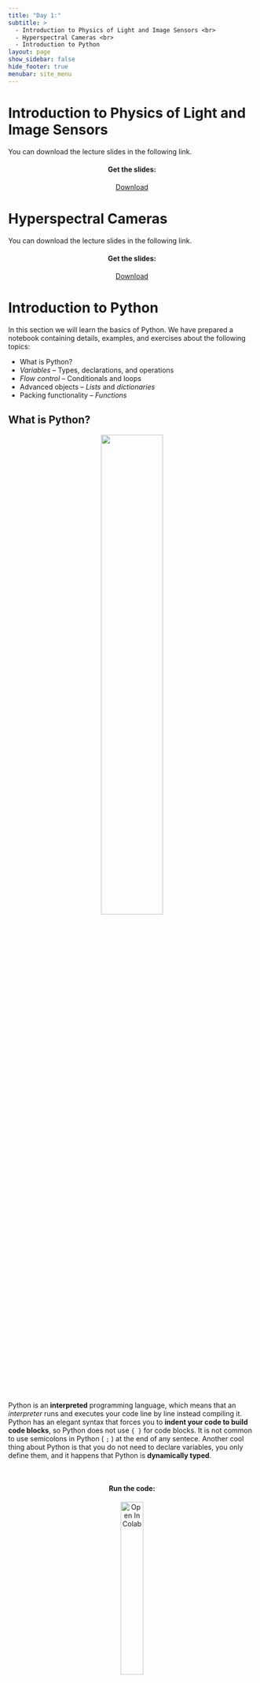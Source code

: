 ```yaml
---
title: "Day 1:"
subtitle: >
  - Introduction to Physics of Light and Image Sensors <br>
  - Hyperspectral Cameras <br>
  - Introduction to Python
layout: page
show_sidebar: false
hide_footer: true
menubar: site_menu
---
```


# Introduction to Physics of Light and Image Sensors

You can download the lecture slides in the following link.<br>
<center>
  <h4>Get the slides:</h4>
  <a href="/assets/docs/CdeC-day1-part1.pptx" class="button is-primary is-normal is-outlined is-fullwidth">Download</a>
</center>

# Hyperspectral Cameras

You can download the lecture slides in the following link.<br>
<center>
  <h4>Get the slides:</h4>
  <a href="/assets/docs/CdeC-day1-part2.pptx" class="button is-primary is-normal is-outlined is-fullwidth">Download</a>
</center>

# Introduction to Python

In this section we will learn the basics of Python. We have prepared a notebook containing details, examples, and exercises about the following topics:

- What is Python?
- *Variables* – Types, declarations, and operations
- *Flow control* – Conditionals and loops
- Advanced objects – *Lists* and *dictionaries*
- Packing functionality – *Functions*

## What is Python?

<center>
    <img width="50%" src="https://www.python.org/static/community_logos/python-logo-generic.svg">
</center>

Python is an **interpreted** programming language, which means that an _interpreter_ runs and executes your code line by line instead compiling it. Python has an elegant syntax that forces you to **indent your code to build code blocks**, so Python does not use `{ }` for code blocks. It is not common to use  semicolons in Python ( `;` ) at the end of any sentece. Another cool thing about Python is that you do not need to declare variables, you only define them, and it happens that Python is **dynamically typed**.

<center><br>
  <h4>Run the code:</h4>
  <a href="https://colab.research.google.com/github/RodolfoFerro/hyperspectrum/blob/master/Day%201/Intro_to_Python.ipynb" target="_blank">
    <img width="30%" src="https://colab.research.google.com/assets/colab-badge.svg" alt="Open In Colab"/>
  </a>
</center>